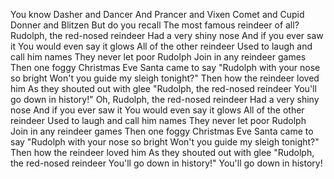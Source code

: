 You know Dasher and Dancer
And Prancer and Vixen
Comet and Cupid
Donner and Blitzen
But do you recall
The most famous reindeer of all?
Rudolph, the red-nosed reindeer
Had a very shiny nose
And if you ever saw it
You would even say it glows
All of the other reindeer
Used to laugh and call him names
They never let poor Rudolph
Join in any reindeer games
Then one foggy Christmas Eve
Santa came to say
"Rudolph with your nose so bright
Won't you guide my sleigh tonight?"
Then how the reindeer loved him
As they shouted out with glee
"Rudolph, the red-nosed reindeer
You'll go down in history!"
Oh, Rudolph, the red-nosed reindeer
Had a very shiny nose
And if you ever saw it
You would even say it glows
All of the other reindeer
Used to laugh and call him names
They never let poor Rudolph
Join in any reindeer games
Then one foggy Christmas Eve
Santa came to say
"Rudolph with your nose so bright
Won't you guide my sleigh tonight?"
Then how the reindeer loved him
As they shouted out with glee
"Rudolph, the red-nosed reindeer
You'll go down in history!"
You'll go down in history!
